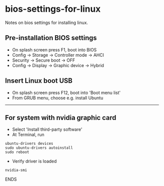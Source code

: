 # bios-settings-for-linux
Notes on bios settings for installing linux. 

## Pre-installation BIOS settings
- On splash screen press F1, boot into BIOS
- Config -> Storage -> Controller mode -> AHCI
- Security -> Secure boot -> OFF
- Config -> Display -> Graphic device -> Hybrid 

## Insert Linux boot USB 
- On splash screen press F12, boot into 'Boot menu list'
- From GRUB menu, choose e.g. install Ubuntu

--- 
## For system with nvidia graphic card
- Select 'Install third-party software'
- At Terminal, run
```
ubuntu-drivers devices
sudo ubuntu-drivers autoinstall
sudo reboot
```

- Verify driver is loaded
```
nvidia-smi
```


ENDS
